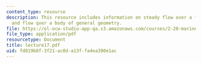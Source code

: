 ```yaml
---
content_type: resource
description: This resource includes information on steady flow over a flat plate,
  and flow qver a body of general geometry.
file: https://ol-ocw-studio-app-qa.s3.amazonaws.com/courses/2-20-marine-hydrodynamics-13-021-spring-2005/fd819b8f3f21ac0da13ffa4ea390e1ac_lecture17.pdf
file_type: application/pdf
resourcetype: Document
title: lecture17.pdf
uid: fd819b8f-3f21-ac0d-a13f-fa4ea390e1ac
---
```

